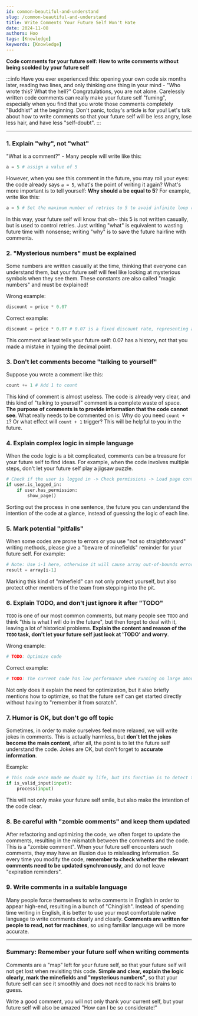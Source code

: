 ```yaml
---
id: common-beautiful-and-understand
slug: /common-beautiful-and-understand
title: Write Comments Your Future Self Won't Hate
date: 2024-11-08
authors: Hoo
tags: [Knowledge]
keywords: [Knowledge]
---
```


**Code comments for your future self: How to write comments without being scolded by your future self**

:::info
Have you ever experienced this: opening your own code six months later, reading two lines, and only thinking one thing in your mind - "Who wrote this? What the hell?" Congratulations, you are not alone. Carelessly written code comments can really make your future self "fuming", especially when you find that you wrote those comments completely "Buddhist" at the beginning. Don't panic, today's article is for you! Let's talk about how to write comments so that your future self will be less angry, lose less hair, and have less "self-doubt".
:::

------

### 1. **Explain "why", not "what"**

"What is a comment?" - Many people will write like this:

```python
a = 5 # assign a value of 5
```

However, when you see this comment in the future, you may roll your eyes: the code already says `a = 5`, what's the point of writing it again? What's more important is to tell yourself: **Why should a be equal to 5**? For example, write like this:

```python
a = 5 # Set the maximum number of retries to 5 to avoid infinite loop retries
```

In this way, your future self will know that oh~ this 5 is not written casually, but is used to control retries. Just writing "what" is equivalent to wasting future time with nonsense; writing "why" is to save the future hairline with comments.

### 2. **"Mysterious numbers" must be explained**

Some numbers are written casually at the time, thinking that everyone can understand them, but your future self will feel like looking at mysterious symbols when they see them. These constants are also called "magic numbers" and must be explained!

Wrong example:

```python
discount = price * 0.07
```

Correct example:

```python
discount = price * 0.07 # 0.07 is a fixed discount rate, representing a 7% discount on holidays
```

This comment at least tells your future self: 0.07 has a history, not that you made a mistake in typing the decimal point.

### 3. **Don't let comments become "talking to yourself"**

Suppose you wrote a comment like this:

```python
count += 1 # Add 1 to count
```

This kind of comment is almost useless. The code is already very clear, and this kind of "talking to yourself" comment is a complete waste of space. **The purpose of comments is to provide information that the code cannot see**. What really needs to be commented on is: Why do you need `count + 1`? Or what effect will `count + 1` trigger? This will be helpful to you in the future.

### 4. **Explain complex logic in simple language**

When the code logic is a bit complicated, comments can be a treasure for your future self to find ideas. For example, when the code involves multiple steps, don't let your future self play a jigsaw puzzle.

```python
# Check if the user is logged in -> Check permissions -> Load page content if permission is granted
if user.is_logged_in:
    if user.has_permission:
        show_page()
```

Sorting out the process in one sentence, the future you can understand the intention of the code at a glance, instead of guessing the logic of each line.

### 5. **Mark potential "pitfalls"**

When some codes are prone to errors or you use "not so straightforward" writing methods, please give a "beware of minefields" reminder for your future self. For example:

```python
# Note: Use i-1 here, otherwise it will cause array out-of-bounds errors
result = array[i-1]
```

Marking this kind of "minefield" can not only protect yourself, but also protect other members of the team from stepping into the pit.

### 6. **Explain TODO, and don't just ignore it after "TODO"**

`TODO` is one of our most common comments, but many people see `TODO` and think "this is what I will do in the future", but then forget to deal with it, leaving a lot of historical problems. **Explain the content and reason of the `TODO` task, don't let your future self just look at 'TODO' and worry**.

Wrong example:

```python
# TODO: Optimize code
```

Correct example:

```python
# TODO: The current code has low performance when running on large amounts of data. Consider using binary search to optimize query efficiency
```

Not only does it explain the need for optimization, but it also briefly mentions how to optimize, so that the future self can get started directly without having to "remember it from scratch".

### 7. **Humor is OK, but don't go off topic**

Sometimes, in order to make ourselves feel more relaxed, we will write jokes in comments. This is actually harmless, but **don't let the jokes become the main content**, after all, the point is to let the future self understand the code. Jokes are OK, but don't forget to **accurate information**.

Example:

```python
# This code once made me doubt my life, but its function is to detect the validity of input
if is_valid_input(input):
    process(input)
```

This will not only make your future self smile, but also make the intention of the code clear.

### 8. **Be careful with "zombie comments" and keep them updated**

After refactoring and optimizing the code, we often forget to update the comments, resulting in the mismatch between the comments and the code. This is a "zombie comment". When your future self encounters such comments, they may have an illusion due to misleading information. So every time you modify the code, **remember to check whether the relevant comments need to be updated synchronously**, and do not leave "expiration reminders".

### 9. **Write comments in a suitable language**

Many people force themselves to write comments in English in order to appear high-end, resulting in a bunch of "Chinglish". Instead of spending time writing in English, it is better to use your most comfortable native language to write comments clearly and clearly. **Comments are written for people to read, not for machines**, so using familiar language will be more accurate.

------

### Summary: Remember your future self when writing comments

Comments are a "map" left for your future self, so that your future self will not get lost when revisiting this code. **Simple and clear, explain the logic clearly, mark the minefields and "mysterious numbers"**, so that your future self can see it smoothly and does not need to rack his brains to guess.

Write a good comment, you will not only thank your current self, but your future self will also be amazed "How can I be so considerate!"